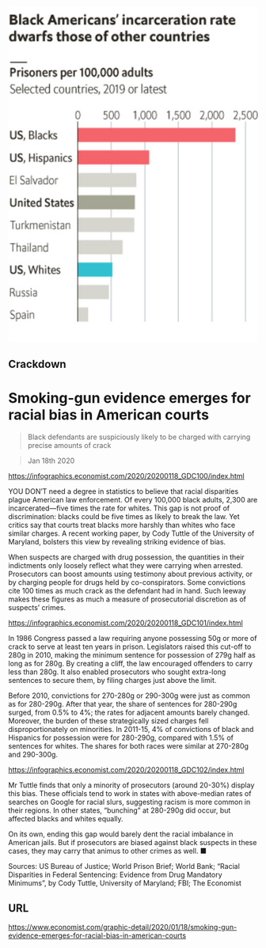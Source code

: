 ![](./images/20200118_GDC100_0.jpg)

## Crackdown

# Smoking-gun evidence emerges for racial bias in American courts

> Black defendants are suspiciously likely to be charged with carrying precise amounts of crack

> Jan 18th 2020

https://infographics.economist.com/2020/20200118_GDC100/index.html

YOU DON’T need a degree in statistics to believe that racial disparities plague American law enforcement. Of every 100,000 black adults, 2,300 are incarcerated—five times the rate for whites. This gap is not proof of discrimination: blacks could be five times as likely to break the law. Yet critics say that courts treat blacks more harshly than whites who face similar charges. A recent working paper, by Cody Tuttle of the University of Maryland, bolsters this view by revealing striking evidence of bias.

When suspects are charged with drug possession, the quantities in their indictments only loosely reflect what they were carrying when arrested. Prosecutors can boost amounts using testimony about previous activity, or by charging people for drugs held by co-conspirators. Some convictions cite 100 times as much crack as the defendant had in hand. Such leeway makes these figures as much a measure of prosecutorial discretion as of suspects’ crimes.



https://infographics.economist.com/2020/20200118_GDC101/index.html

In 1986 Congress passed a law requiring anyone possessing 50g or more of crack to serve at least ten years in prison. Legislators raised this cut-off to 280g in 2010, making the minimum sentence for possession of 279g half as long as for 280g. By creating a cliff, the law encouraged offenders to carry less than 280g. It also enabled prosecutors who sought extra-long sentences to secure them, by filing charges just above the limit.

Before 2010, convictions for 270-280g or 290-300g were just as common as for 280-290g. After that year, the share of sentences for 280-290g surged, from 0.5% to 4%; the rates for adjacent amounts barely changed. Moreover, the burden of these strategically sized charges fell disproportionately on minorities. In 2011-15, 4% of convictions of black and Hispanics for possession were for 280-290g, compared with 1.5% of sentences for whites. The shares for both races were similar at 270-280g and 290-300g.



https://infographics.economist.com/2020/20200118_GDC102/index.html

Mr Tuttle finds that only a minority of prosecutors (around 20-30%) display this bias. These officials tend to work in states with above-median rates of searches on Google for racial slurs, suggesting racism is more common in their regions. In other states, “bunching” at 280-290g did occur, but affected blacks and whites equally.

On its own, ending this gap would barely dent the racial imbalance in American jails. But if prosecutors are biased against black suspects in these cases, they may carry that animus to other crimes as well. ■

Sources: US Bureau of Justice; World Prison Brief; World Bank; “Racial Disparities in Federal Sentencing: Evidence from Drug Mandatory Minimums”, by Cody Tuttle, University of Maryland; FBI; The Economist





## URL

https://www.economist.com/graphic-detail/2020/01/18/smoking-gun-evidence-emerges-for-racial-bias-in-american-courts
